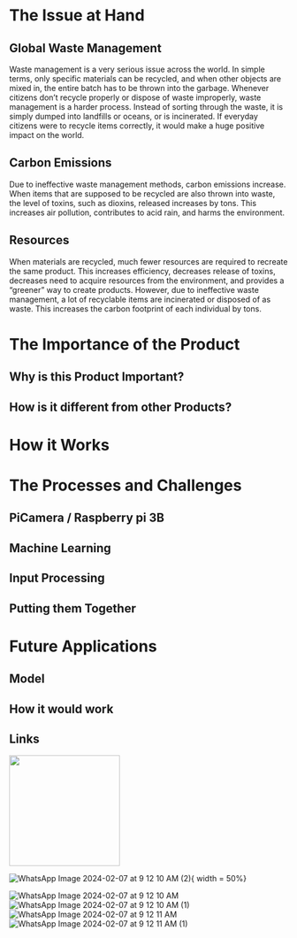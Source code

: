 # The Issue at Hand
## Global Waste Management
Waste management is a very serious issue across the world. In simple terms, only specific materials can be recycled, and when other objects are mixed in, the entire batch has to be thrown into the garbage. Whenever citizens don’t recycle properly or dispose of waste improperly, waste management is a harder process. Instead of sorting through the waste, it is simply dumped into landfills or oceans, or is incinerated. If everyday citizens were to recycle items correctly, it would make a huge positive impact on the world.

## Carbon Emissions
Due to ineffective waste management methods, carbon emissions increase. When items that are supposed to be recycled are also thrown into waste, the level of toxins, such as dioxins, released increases by tons. This increases air pollution, contributes to acid rain, and harms the environment.

## Resources 
When materials are recycled, much fewer resources are required to recreate the same product. This increases efficiency, decreases release of toxins, decreases need to acquire resources from the environment, and provides a “greener” way to create products. However, due to ineffective waste management, a lot of recyclable items are incinerated or disposed of as waste. This increases the carbon footprint of each individual by tons.

# The Importance of the Product
## Why is this Product Important?
## How is it different from other Products?

# How it Works

# The Processes and Challenges
## PiCamera / Raspberry pi 3B

## Machine Learning

## Input Processing

## Putting them Together

# Future Applications

## Model

## How it would work

## Links
<img src="[https://your-image-url.type](https://github.com/AkaGitash/EcoRevs/assets/98696650/cbd655c8-a65f-4dbb-87f0-b4e0add64ffa)" width="200" height="200">

![WhatsApp Image 2024-02-07 at 9 12 10 AM (2)](https://github.com/AkaGitash/EcoRevs/assets/98696650/73396785-26a2-4ac2-ab55-821db0ceade5){ width = 50%}


![WhatsApp Image 2024-02-07 at 9 12 10 AM](https://github.com/AkaGitash/EcoRevs/assets/98696650/2d6b5be5-cd2d-404a-8d15-6e4d2daefce3)
![WhatsApp Image 2024-02-07 at 9 12 10 AM (1)](https://github.com/AkaGitash/EcoRevs/assets/98696650/4dbf7a89-2bd5-4d6d-81ac-68c5400ec662)
![WhatsApp Image 2024-02-07 at 9 12 11 AM](https://github.com/AkaGitash/EcoRevs/assets/98696650/ac4f8f42-93a9-4622-92c0-e9ca265f73f7)
![WhatsApp Image 2024-02-07 at 9 12 11 AM (1)](https://github.com/AkaGitash/EcoRevs/assets/98696650/f39da516-0bde-4534-9027-0d28231ef43c)
